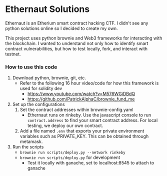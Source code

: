 # Ethernaut Solutions

Ethernaut is an Etherium smart contract hacking CTF. I didn't see any python solutions online so I decided to create my own.

This project uses python brownie and Web3 frameworks for interacting with the blockchain. I wanted to understand not only how to identify smart contract vulnerabilities, but how to test locally, fork, and interact with testnet.

### How to use this code
1. Download python, brownie, git, etc.
    - Refer to the following 16 hour video/code for how this framework is used for solidity dev 
        - https://www.youtube.com/watch?v=M576WGiDBdQ
        - https://github.com/PatrickAlphaC/brownie_fund_me
2. Set up the configurations
    1. Set the contract addresses within brownie-config.yaml
        - Ethernaut runs on rinkeby. Use the javascript console to run `contract.address` to find your smart contract address. For local testing, we deploy our own contract.
    2. Add a file named `.env` that exports your private environment variables such as PRIVATE_KEY. This can be obtained through metamask.
3. Run the scripts
    - `brownie run scripts/deploy.py --network rinkeby`
    - `brownie run scripts/deploy.py` for development 
        - Test it locally with ganache, set to localhost:8545 to attach to ganache
